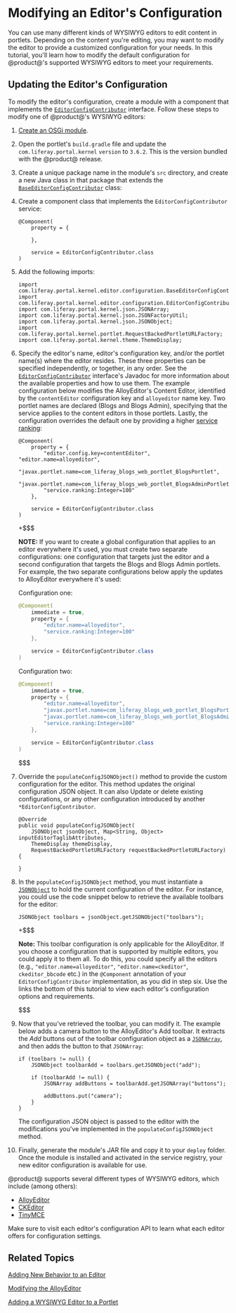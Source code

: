 # Modifying an Editor's Configuration [](id=modifying-an-editors-configuration)

You can use many different kinds of WYSIWYG editors to edit content in
portlets. Depending on the content you're editing, you may want to modify the
editor to provide a customized configuration for your needs. In this tutorial,
you'll learn how to modify the default configuration for @product@'s supported
WYSIWYG editors to meet your requirements. 

## Updating the Editor's Configuration [](id=updating-the-editors-configuration)

To modify the editor's configuration, create a module with a component that 
implements the 
[`EditorConfigContributor`](@platform-ref@/7.1-latest/javadocs/portal-kernel/com/liferay/portal/kernel/editor/configuration/EditorConfigContributor.html) 
interface. Follow these steps to modify one of @product@'s WYSIWYG editors:

1.  [Create an OSGi module](/develop/tutorials/-/knowledge_base/7-1/starting-module-development#creating-a-module).

2.  Open the portlet's `build.gradle` file and update the 
    `com.liferay.portal.kernel` `version` to `3.6.2`. This is the version 
    bundled with the @product@ release.

3.  Create a unique package name in the module's `src` directory, and create a 
    new Java class in that package that extends the 
    [`BaseEditorConfigContributor`](@platform-ref@/7.1-latest/javadocs/portal-kernel/com/liferay/portal/kernel/editor/configuration/BaseEditorConfigContributor.html) 
    class: 

4.  Create a component class that implements the `EditorConfigContributor` 
    service:

        @Component(
            property = {

            },

            service = EditorConfigContributor.class
        )

5.  Add the following imports:
    
        import com.liferay.portal.kernel.editor.configuration.BaseEditorConfigContributor;
        import com.liferay.portal.kernel.editor.configuration.EditorConfigContributor;
        import com.liferay.portal.kernel.json.JSONArray;
        import com.liferay.portal.kernel.json.JSONFactoryUtil;
        import com.liferay.portal.kernel.json.JSONObject;
        import com.liferay.portal.kernel.portlet.RequestBackedPortletURLFactory;
        import com.liferay.portal.kernel.theme.ThemeDisplay;

6.  Specify the editor's name, editor's configuration key, and/or the portlet 
    name(s) where the editor resides. These three properties can be specified 
    independently, or together, in any order. See the 
    [`EditorConfigContributor`](@platform-ref@/7.1-latest/javadocs/portal-kernel/com/liferay/portal/kernel/editor/configuration/EditorConfigContributor.html) interface's Javadoc for more information about 
    the available properties and how to use them. The example configuration 
    below modifies the AlloyEditor's Content Editor, identified by the 
    `contentEditor` configuration key and `alloyeditor` name key. Two portlet 
    names are declared (Blogs and Blogs Admin), specifying that the service 
    applies to the content editors in those portlets. Lastly, the configuration 
    overrides the default one by providing a higher 
    [service ranking](/develop/tutorials/-/knowledge_base/7-1/fundamentals#services):

        @Component(
            property = {
                "editor.config.key=contentEditor", "editor.name=alloyeditor",
                "javax.portlet.name=com_liferay_blogs_web_portlet_BlogsPortlet",
                "javax.portlet.name=com_liferay_blogs_web_portlet_BlogsAdminPortlet", 
                "service.ranking:Integer=100"
            },
			
            service = EditorConfigContributor.class
        )

    +$$$

    **NOTE:** If you want to create a global configuration that applies to an 
    editor everywhere it's used, you must create two separate configurations: 
    one configuration that targets just the editor and a second configuration 
    that targets the Blogs and Blogs Admin portlets. For example, the two 
    separate configurations below apply the updates to AlloyEditor everywhere 
    it's used:

    Configuration one:
    ```java
    @Component(
        immediate = true, 
        property = {
            "editor.name=alloyeditor", 
            "service.ranking:Integer=100"
        },

        service = EditorConfigContributor.class
    )
    ```

    Configuration two:
    ```java
    @Component(
        immediate = true, 
        property = {
            "editor.name=alloyeditor",
            "javax.portlet.name=com_liferay_blogs_web_portlet_BlogsPortlet",
            "javax.portlet.name=com_liferay_blogs_web_portlet_BlogsAdminPortlet", 
            "service.ranking:Integer=100"
        },

        service = EditorConfigContributor.class
    )
    ```

    $$$

7.  Override the `populateConfigJSONObject()` method to provide the custom 
    configuration for the editor. This method updates the original configuration 
    JSON object. It can also Update or delete existing configurations, or any 
    other configuration introduced by another `*EditorConfigContributor`. 

        @Override
        public void populateConfigJSONObject(
            JSONObject jsonObject, Map<String, Object> inputEditorTaglibAttributes,
            ThemeDisplay themeDisplay,
            RequestBackedPortletURLFactory requestBackedPortletURLFactory) {

        }

8.  In the `populateConfigJSONObject` method, you must instantiate a 
    [`JSONObject`](@platform-ref@/7.1-latest/javadocs/portal-kernel/com/liferay/portal/kernel/json/JSONObject.html) 
    to hold the current configuration of the editor. For instance, you could 
    use the code snippet below to retrieve the available toolbars for the 
    editor:

        JSONObject toolbars = jsonObject.getJSONObject("toolbars");

    +$$$

    **Note:** This toolbar configuration is only applicable for the AlloyEditor. 
    If you choose a configuration that is supported by multiple editors, you 
    could apply it to them all. To do this, you could specify all the editors 
    (e.g., `"editor.name=alloyeditor"`, `"editor.name=ckeditor"`, 
    `ckeditor_bbcode` etc.) in the `@Component` annotation  of your 
    `EditorConfigContributor` implementation, as you did in step six. Use the 
    links the bottom of this tutorial to view each editor's configuration
    options and requirements. 

    $$$

9.  Now that you've retrieved the toolbar, you can modify it. The example below 
    adds a camera button to the AlloyEditor's Add toolbar. It extracts the *Add* 
    buttons out of the toolbar configuration object as 
    a 
    [`JSONArray`](@platform-ref@/7.1-latest/javadocs/portal-kernel/com/liferay/portal/kernel/json/JSONArray.html), 
    and then adds the button to that `JSONArray`:

        if (toolbars != null) {
            JSONObject toolbarAdd = toolbars.getJSONObject("add");

            if (toolbarAdd != null) {
                JSONArray addButtons = toolbarAdd.getJSONArray("buttons");

                addButtons.put("camera");
            }
        }

    The configuration JSON object is passed to the editor with the modifications 
    you've implemented in the `populateConfigJSONObject` method.

10.  Finally, generate the module's JAR file and copy it to your `deploy`
     folder. Once the module is installed and activated in the service
     registry, your new editor configuration is available for use. 

@product@ supports several different types of WYSIWYG editors, which include 
(among others):

- [AlloyEditor](https://alloyeditor.com/api/1.5.0/Core.html)
- [CKEditor](http://docs.ckeditor.com/#!/api/CKEDITOR.config)
- [TinyMCE](http://www.tinymce.com/wiki.php/Configuration)

Make sure to visit each editor's configuration API to learn what each editor 
offers for configuration settings. 

## Related Topics [](id=related-topics)

[Adding New Behavior to an Editor](/develop/tutorials/-/knowledge_base/7-1/adding-new-behavior-to-an-editor)

[Modifying the AlloyEditor](/develop/tutorials/-/knowledge_base/7-1/alloyeditor)

[Adding a WYSIWYG Editor to a Portlet](/develop/tutorials/-/knowledge_base/7-1/adding-a-wysiwyg-editor-to-a-portlet)
